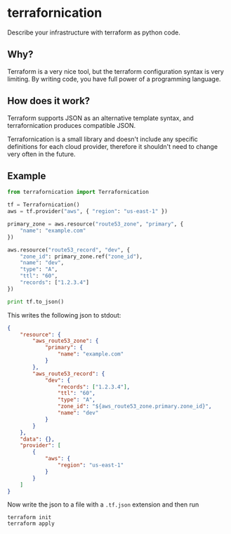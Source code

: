 # terrafornication

Describe your infrastructure with terraform as python code.


## Why?

Terraform is a very nice tool, but the terraform configuration syntax is very limiting.
By writing code, you have full power of a programming language.


## How does it work?

Terraform supports JSON as an alternative template syntax, and terrafornication produces compatible JSON.

Terrafornication is a small library and doesn't include any specific definitions for each cloud provider,
therefore it shouldn't need to change very often in the future.


## Example

```python
from terrafornication import Terrafornication

tf = Terrafornication()
aws = tf.provider("aws", { "region": "us-east-1" })

primary_zone = aws.resource("route53_zone", "primary", {
    "name": "example.com"
})

aws.resource("route53_record", "dev", {
    "zone_id": primary_zone.ref("zone_id"),
    "name": "dev",
    "type": "A",
    "ttl": "60",
    "records": ["1.2.3.4"]
})

print tf.to_json()
```

This writes the following json to stdout:
```json
{
    "resource": {
        "aws_route53_zone": {
            "primary": {
                "name": "example.com"
            }
        },
        "aws_route53_record": {
            "dev": {
                "records": ["1.2.3.4"],
                "ttl": "60",
                "type": "A",
                "zone_id": "${aws_route53_zone.primary.zone_id}",
                "name": "dev"
            }
        }
    },
    "data": {},
    "provider": [
        {
            "aws": {
                "region": "us-east-1"
            }
        }
    ]
}
```

Now write the json to a file with a `.tf.json` extension and then run
```
terraform init
terraform apply
```
